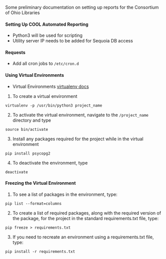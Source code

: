 Some preliminary documentation on setting up reports for the Consortium of Ohio Libraries

#### Setting Up COOL Automated Reporting
- Python3 will be used for scripting
- Utility server IP needs to be added for Sequoia DB access

#### Requests
- Add all cron jobs to `/etc/cron.d`

#### Using Virtual Environments
- Virtual Environments [virtualenv docs](http://docs.python-guide.org/en/latest/dev/virtualenvs/)

1. To create a virtual environment
```
virtualenv -p /usr/bin/python3 project_name
```

2. To activate the virtual environment, navigate to the `/project_name` directory and type 
```
source bin/activate
```

3. Install any packages required for the project while in the virtual environment
```
pip install psycopg2
```

4. To deactivate the environment, type
```
deactivate
```

#### Freezing the Virtual Environment

1. To see a list of packages in the environment, type:
```
pip list --format=columns
```

2. To create a list of required packages, along with the required version of the package, for the project in the standard requirements.txt file, type:
```
pip freeze > requirements.txt
```

3. If you need to recreate an environment using a requirements.txt file, type:
```
pip install -r requirements.txt
```